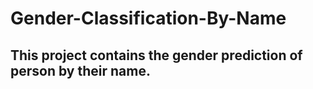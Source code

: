 # Gender-Classification-By-Name

## This project contains the gender prediction of person by their name.

